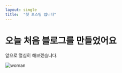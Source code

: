 ```yaml
---
layout: single
title:  "첫 포스팅 입니다"
---
```


# 오늘 처음 블로그를 만들었어요

앞으로 열심히 해보겠습니다.

![woman](C:\Users\USER\OneDrive\문서\sehyeon1104.github.io\images\2022-11-17-first\woman.png)
